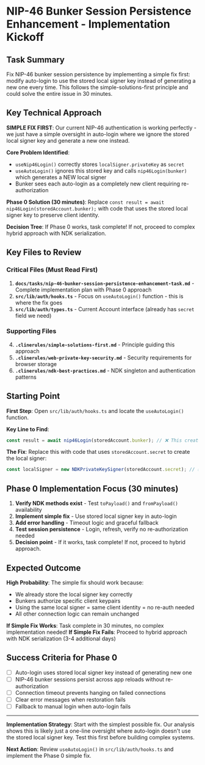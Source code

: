 # NIP-46 Bunker Session Persistence Enhancement - Implementation Kickoff

## Task Summary
Fix NIP-46 bunker session persistence by implementing a simple fix first: modify auto-login to use the stored local signer key instead of generating a new one every time. This follows the simple-solutions-first principle and could solve the entire issue in 30 minutes.

## Key Technical Approach
**SIMPLE FIX FIRST**: Our current NIP-46 authentication is working perfectly - we just have a simple oversight in auto-login where we ignore the stored local signer key and generate a new one instead.

**Core Problem Identified**: 
- `useNip46Login()` correctly stores `localSigner.privateKey` as `secret`
- `useAutoLogin()` ignores this stored key and calls `nip46Login(bunker)` which generates a NEW local signer
- Bunker sees each auto-login as a completely new client requiring re-authorization

**Phase 0 Solution (30 minutes)**: 
Replace `const result = await nip46Login(storedAccount.bunker);` with code that uses the stored local signer key to preserve client identity.

**Decision Tree**: If Phase 0 works, task complete! If not, proceed to complex hybrid approach with NDK serialization.

## Key Files to Review

### Critical Files (Must Read First)
1. **`docs/tasks/nip-46-bunker-session-persistence-enhancement-task.md`** - Complete implementation plan with Phase 0 approach
2. **`src/lib/auth/hooks.ts`** - Focus on `useAutoLogin()` function - this is where the fix goes
3. **`src/lib/auth/types.ts`** - Current Account interface (already has `secret` field we need)

### Supporting Files
4. **`.clinerules/simple-solutions-first.md`** - Principle guiding this approach
5. **`.clinerules/web-private-key-security.md`** - Security requirements for browser storage
6. **`.clinerules/ndk-best-practices.md`** - NDK singleton and authentication patterns

## Starting Point
**First Step**: Open `src/lib/auth/hooks.ts` and locate the `useAutoLogin()` function.

**Key Line to Find**: 
```typescript
const result = await nip46Login(storedAccount.bunker); // ❌ This creates new signer
```

**The Fix**: Replace this with code that uses `storedAccount.secret` to create the local signer:
```typescript
const localSigner = new NDKPrivateKeySigner(storedAccount.secret); // ✅ Use stored key
```

## Phase 0 Implementation Focus (30 minutes)
1. **Verify NDK methods exist** - Test `toPayload()` and `fromPayload()` availability
2. **Implement simple fix** - Use stored local signer key in auto-login
3. **Add error handling** - Timeout logic and graceful fallback
4. **Test session persistence** - Login, refresh, verify no re-authorization needed
5. **Decision point** - If it works, task complete! If not, proceed to hybrid approach.

## Expected Outcome
**High Probability**: The simple fix should work because:
- We already store the local signer key correctly
- Bunkers authorize specific client keypairs
- Using the same local signer = same client identity = no re-auth needed
- All other connection logic can remain unchanged

**If Simple Fix Works**: Task complete in 30 minutes, no complex implementation needed!
**If Simple Fix Fails**: Proceed to hybrid approach with NDK serialization (3-4 additional days)

## Success Criteria for Phase 0
- [ ] Auto-login uses stored local signer key instead of generating new one
- [ ] NIP-46 bunker sessions persist across app reloads without re-authorization  
- [ ] Connection timeout prevents hanging on failed connections
- [ ] Clear error messages when restoration fails
- [ ] Fallback to manual login when auto-login fails

---

**Implementation Strategy**: Start with the simplest possible fix. Our analysis shows this is likely just a one-line oversight where auto-login doesn't use the stored local signer key. Test this first before building complex systems.

**Next Action**: Review `useAutoLogin()` in `src/lib/auth/hooks.ts` and implement the Phase 0 simple fix.
